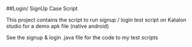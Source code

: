 ##Login/ SignUp Case Script

This project contains the script to run signup / login test script on Katalon studio for a demo apk file (native android)

See the signup & login .java file for the code to my test scripts

